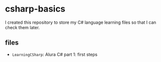 <h1>csharp-basics</h1>

I created this repository to store my C# language learning files so that I can check them later.

<h2>files</h2>

- `LearningCSharp`: Alura C# part 1: first steps
